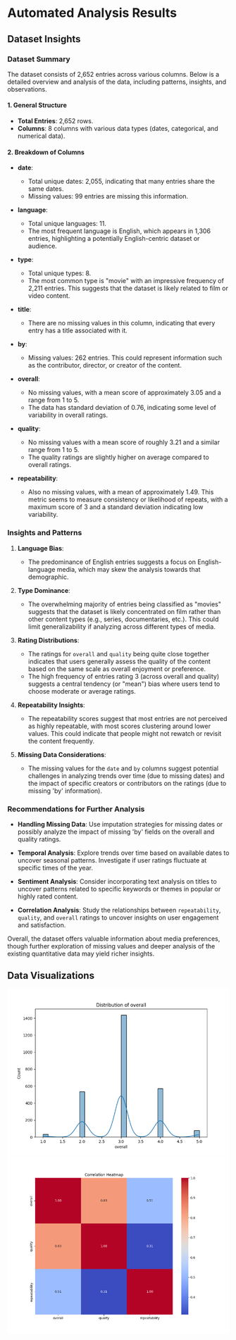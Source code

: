 # Automated Analysis Results

## Dataset Insights
### Dataset Summary

The dataset consists of 2,652 entries across various columns. Below is a detailed overview and analysis of the data, including patterns, insights, and observations.

#### 1. General Structure

- **Total Entries**: 2,652 rows.
- **Columns**: 8 columns with various data types (dates, categorical, and numerical data).
  
#### 2. Breakdown of Columns

- **date**: 
  - Total unique dates: 2,055, indicating that many entries share the same dates.
  - Missing values: 99 entries are missing this information.
  
- **language**: 
  - Total unique languages: 11.
  - The most frequent language is English, which appears in 1,306 entries, highlighting a potentially English-centric dataset or audience.

- **type**: 
  - Total unique types: 8.
  - The most common type is "movie" with an impressive frequency of 2,211 entries. This suggests that the dataset is likely related to film or video content.

- **title**: 
  - There are no missing values in this column, indicating that every entry has a title associated with it.

- **by**: 
  - Missing values: 262 entries. This could represent information such as the contributor, director, or creator of the content.

- **overall**: 
  - No missing values, with a mean score of approximately 3.05 and a range from 1 to 5. 
  - The data has standard deviation of 0.76, indicating some level of variability in overall ratings.

- **quality**: 
  - No missing values with a mean score of roughly 3.21 and a similar range from 1 to 5. 
  - The quality ratings are slightly higher on average compared to overall ratings.

- **repeatability**: 
  - Also no missing values, with a mean of approximately 1.49. This metric seems to measure consistency or likelihood of repeats, with a maximum score of 3 and a standard deviation indicating low variability.

### Insights and Patterns

1. **Language Bias**: 
   - The predominance of English entries suggests a focus on English-language media, which may skew the analysis towards that demographic.

2. **Type Dominance**:
   - The overwhelming majority of entries being classified as "movies" suggests that the dataset is likely concentrated on film rather than other content types (e.g., series, documentaries, etc.). This could limit generalizability if analyzing across different types of media.

3. **Rating Distributions**:
   - The ratings for `overall` and `quality` being quite close together indicates that users generally assess the quality of the content based on the same scale as overall enjoyment or preference.
   - The high frequency of entries rating 3 (across overall and quality) suggests a central tendency (or "mean") bias where users tend to choose moderate or average ratings.

4. **Repeatability Insights**:
   - The repeatability scores suggest that most entries are not perceived as highly repeatable, with most scores clustering around lower values. This could indicate that people might not rewatch or revisit the content frequently.

5. **Missing Data Considerations**:
   - The missing values for the `date` and `by` columns suggest potential challenges in analyzing trends over time (due to missing dates) and the impact of specific creators or contributors on the ratings (due to missing 'by' information).

### Recommendations for Further Analysis

- **Handling Missing Data**: Use imputation strategies for missing dates or possibly analyze the impact of missing 'by' fields on the overall and quality ratings.
  
- **Temporal Analysis**: Explore trends over time based on available dates to uncover seasonal patterns. Investigate if user ratings fluctuate at specific times of the year.

- **Sentiment Analysis**: Consider incorporating text analysis on titles to uncover patterns related to specific keywords or themes in popular or highly rated content.

- **Correlation Analysis**: Study the relationships between `repeatability`, `quality`, and `overall` ratings to uncover insights on user engagement and satisfaction.

Overall, the dataset offers valuable information about media preferences, though further exploration of missing values and deeper analysis of the existing quantitative data may yield richer insights.

## Data Visualizations
![media/chart1.png](media/chart1.png)
![media/chart2.png](media/chart2.png)
